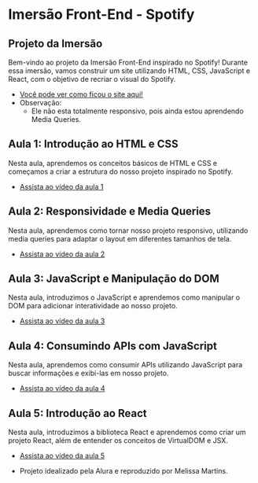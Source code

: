 # Imersão Front-End - Spotify

## Projeto da Imersão
Bem-vindo ao projeto da Imersão Front-End inspirado no Spotify! Durante essa imersão, vamos construir um site utilizando HTML, CSS, JavaScript e React, com o objetivo de recriar o visual do Spotify.
- [Você pode ver como ficou o site aqui!](https://melltins.github.io/Imersao_spotify/)
- Observação:
  * Ele não esta totalmente responsivo, pois ainda estou aprendendo Media Queries.
  
    

## Aula 1: Introdução ao HTML e CSS
Nesta aula, aprendemos os conceitos básicos de HTML e CSS e começamos a criar a estrutura do nosso projeto inspirado no Spotify.
- [Assista ao vídeo da aula 1](https://www.youtube.com/watch?v=iWKNvmS6_gA&ab_channel=Alura)

## Aula 2: Responsividade e Media Queries
Nesta aula, aprendemos como tornar nosso projeto responsivo, utilizando media queries para adaptar o layout em diferentes tamanhos de tela.
- [Assista ao vídeo da aula 2](https://youtu.be/3fPBthrfOI8)

## Aula 3: JavaScript e Manipulação do DOM
Nesta aula, introduzimos o JavaScript e aprendemos como manipular o DOM para adicionar interatividade ao nosso projeto.
- [Assista ao vídeo da aula 3](https://youtu.be/UbBuX2eOuco)

## Aula 4: Consumindo APIs com JavaScript
Nesta aula, aprendemos como consumir APIs utilizando JavaScript para buscar informações e exibi-las em nosso projeto.
- [Assista ao vídeo da aula 4](https://youtu.be/XNnWHD9vo0Y)

## Aula 5: Introdução ao React
Nesta aula, introduzimos a biblioteca React e aprendemos como criar um projeto React, além de entender os conceitos de VirtualDOM e JSX.
- [Assista ao vídeo da aula 5](https://youtu.be/nVn64aRfXys)

- Projeto idealizado pela Alura e reproduzido por Melissa Martins.
